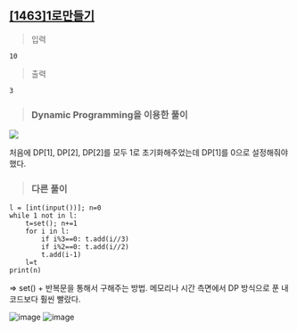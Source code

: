 ## [[1463]1로만들기](https://www.acmicpc.net/problem/1463)

> 입력

	10

> 출력

	3

> ### Dynamic Programming을 이용한 풀이

**![](https://lh5.googleusercontent.com/r_bu-peWl_WAAFTmM9NrqI8cRi3SCufWnXyh88mgAD-r5MdPVvnBIabG5DNC7evxyCej2wJGm3-T3UnNJfHPDMVKuEY3bzcqqO0UQ3zvlBzNWlRmCp655VQyZUigBSl-Ufh93S3J)**

처음에 DP[1], DP[2], DP[2]를 모두 1로 초기화해주었는데 DP[1]를 0으로 설정해줘야했다.

> ### 다른 풀이

	l = [int(input())]; n=0
	while 1 not in l:
	    t=set(); n+=1
	    for i in l:
	        if i%3==0: t.add(i//3)
	        if i%2==0: t.add(i//2)
	        t.add(i-1)
	    l=t
	print(n)

⇒ set() + 반복문을 통해서 구해주는 방법. 메모리나 시간 측면에서 DP 방식으로 푼 내 코드보다 훨씬 빨랐다.

![image](https://user-images.githubusercontent.com/34594339/89611163-71517500-d8b7-11ea-8931-f6423a36c4c7.png)
![image](https://user-images.githubusercontent.com/34594339/89611186-80d0be00-d8b7-11ea-97d1-c62653ac0be0.png)
